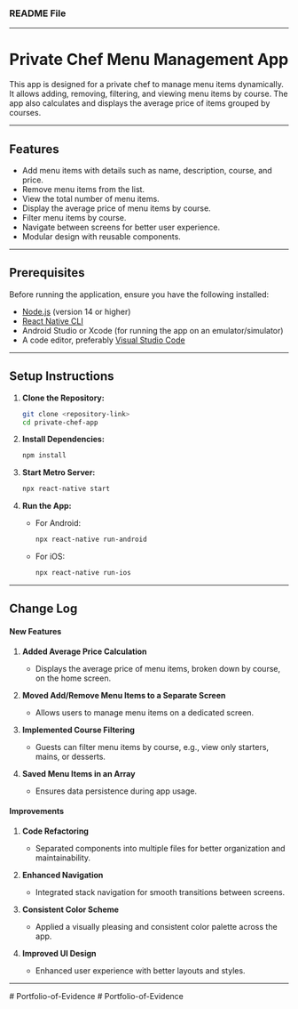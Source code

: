 ### **README File**

---

# **Private Chef Menu Management App**

This app is designed for a private chef to manage menu items dynamically. It allows adding, removing, filtering, and viewing menu items by course. The app also calculates and displays the average price of items grouped by courses.

---

## **Features**

- Add menu items with details such as name, description, course, and price.
- Remove menu items from the list.
- View the total number of menu items.
- Display the average price of menu items by course.
- Filter menu items by course.
- Navigate between screens for better user experience.
- Modular design with reusable components.

---

## **Prerequisites**

Before running the application, ensure you have the following installed:

- [Node.js](https://nodejs.org/) (version 14 or higher)
- [React Native CLI](https://reactnative.dev/docs/environment-setup)
- Android Studio or Xcode (for running the app on an emulator/simulator)
- A code editor, preferably [Visual Studio Code](https://code.visualstudio.com/)

---

## **Setup Instructions**

1. **Clone the Repository:**

   ```bash
   git clone <repository-link>
   cd private-chef-app
   ```

2. **Install Dependencies:**

   ```bash
   npm install
   ```

3. **Start Metro Server:**

   ```bash
   npx react-native start
   ```

4. **Run the App:**

   - For Android:  
     ```bash
     npx react-native run-android
     ```
   - For iOS:  
     ```bash
     npx react-native run-ios
     ```

---

## **Change Log**

#### **New Features**
1. **Added Average Price Calculation**  
   - Displays the average price of menu items, broken down by course, on the home screen.

2. **Moved Add/Remove Menu Items to a Separate Screen**  
   - Allows users to manage menu items on a dedicated screen.

3. **Implemented Course Filtering**  
   - Guests can filter menu items by course, e.g., view only starters, mains, or desserts.

4. **Saved Menu Items in an Array**  
   - Ensures data persistence during app usage.

#### **Improvements**
1. **Code Refactoring**  
   - Separated components into multiple files for better organization and maintainability.

2. **Enhanced Navigation**  
   - Integrated stack navigation for smooth transitions between screens.

3. **Consistent Color Scheme**  
   - Applied a visually pleasing and consistent color palette across the app.

4. **Improved UI Design**  
   - Enhanced user experience with better layouts and styles.

---


#   P o r t f o l i o - o f - E v i d e n c e  
 #   P o r t f o l i o - o f - E v i d e n c e  
 